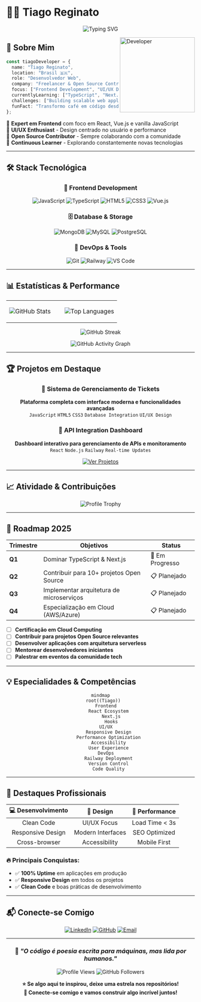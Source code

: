 # 👨‍💻 Tiago Reginato

<div align="center">
  

![Typing SVG](https://readme-typing-svg.herokuapp.com/?color=00F5FF&size=35&center=true&vCenter=true&width=1000&lines=Seja+bem-vindo+ao+meu+perfil!;Desenvolvedor+Web;Especialista+em+Frontend+%26+UI%2FUX;Sempre+aprendendo+novas+tecnologias;Focado+em+Performance+%26+Experiência)

</div>

<img align="right" height="200px" alt="Developer" src="https://cdn.jsdelivr.net/gh/devicons/devicon/icons/javascript/javascript-original.svg" />

## 🚀 Sobre Mim

```typescript
const tiagoDeveloper = {
  name: "Tiago Reginato",
  location: "Brasil 🇧🇷",
  role: "Desenvolvedor Web",
  company: "Freelancer & Open Source Contributor",
  focus: ["Frontend Development", "UI/UX Design", "Performance Optimization"],
  currentlyLearning: ["TypeScript", "Next.js", "Cloud Architecture"],
  challenges: ["Building scalable web applications", "Optimizing user experience"],
  funFact: "Transformo café em código desde 2020 ☕"
};
```

🔹 **Expert em Frontend** com foco em React, Vue.js e vanilla JavaScript  
🔹 **UI/UX Enthusiast** - Design centrado no usuário e performance  
🔹 **Open Source Contributor** - Sempre colaborando com a comunidade  
🔹 **Continuous Learner** - Explorando constantemente novas tecnologias  

---

## 🛠️ Stack Tecnológica

<div align="center">

### 🎨 Frontend Development
![JavaScript](https://img.shields.io/badge/JavaScript-F7DF1E?style=for-the-badge&logo=javascript&logoColor=black)
![TypeScript](https://img.shields.io/badge/TypeScript-007ACC?style=for-the-badge&logo=typescript&logoColor=white)
![HTML5](https://img.shields.io/badge/HTML5-E34F26?style=for-the-badge&logo=html5&logoColor=white)
![CSS3](https://img.shields.io/badge/CSS3-1572B6?style=for-the-badge&logo=css3&logoColor=white)
![Vue.js](https://img.shields.io/badge/Vue.js-35495E?style=for-the-badge&logo=vue.js&logoColor=4FC08D)


### 🗄️ Database & Storage
![MongoDB](https://img.shields.io/badge/MongoDB-4EA94B?style=for-the-badge&logo=mongodb&logoColor=white)
![MySQL](https://img.shields.io/badge/MySQL-00000F?style=for-the-badge&logo=mysql&logoColor=white)
![PostgreSQL](https://img.shields.io/badge/PostgreSQL-316192?style=for-the-badge&logo=postgresql&logoColor=white)

### 🔧 DevOps & Tools
![Git](https://img.shields.io/badge/GIT-E44C30?style=for-the-badge&logo=git&logoColor=white)
![Railway](https://img.shields.io/badge/Railway-131415?style=for-the-badge&logo=railway&logoColor=white)
![VS Code](https://img.shields.io/badge/Visual_Studio_Code-0078D4?style=for-the-badge&logo=visual%20studio%20code&logoColor=white)

</div>

---

## 📊 Estatísticas & Performance

<div align="center">

<table>
<tr>
<td width="50%">

![GitHub Stats](https://github-readme-stats.vercel.app/api?username=TiagoKoligowski&show_icons=true&theme=tokyonight&include_all_commits=true&count_private=true&hide_border=true)

</td>
<td width="50%">

![Top Languages](https://github-readme-stats.vercel.app/api/top-langs/?username=TiagoKoligowski&layout=compact&theme=tokyonight&hide_border=true)

</td>
</tr>
</table>

![GitHub Streak](https://github-readme-streak-stats.herokuapp.com/?user=TiagoKoligowski&theme=tokyonight&hide_border=true)

![GitHub Activity Graph](https://github-readme-activity-graph.vercel.app/graph?username=TiagoKoligowski&theme=tokyo-night&area=true&hide_border=true)

</div>

---

## 🏆 Projetos em Destaque

<div align="center">

### 🎯 Sistema de Gerenciamento de Tickets
**Plataforma completa com interface moderna e funcionalidades avançadas**  
`JavaScript` `HTML5` `CSS3` `Database Integration` `UI/UX Design`

### 🚀 API Integration Dashboard  
**Dashboard interativo para gerenciamento de APIs e monitoramento**  
`React` `Node.js` `Railway` `Real-time Updates`


<a href="https://github.com/TiagoKoligowski?tab=repositories">
  <img src="https://img.shields.io/badge/Ver%20Todos%20os%20Projetos-000000?style=for-the-badge&logo=github&logoColor=white" alt="Ver Projetos">
</a>

</div>

---

## 📈 Atividade & Contribuições

<div align="center">

![Profile Trophy](https://github-profile-trophy.vercel.app/?username=TiagoKoligowski&theme=tokyonight&no-frame=true&margin-w=15)

</div>

---

## 🎯 Roadmap 2025

<div align="center">

| Trimestre | Objetivos | Status |
|-----------|-----------|--------|
| **Q1** | Dominar TypeScript & Next.js | 🔄 Em Progresso |
| **Q2** | Contribuir para 10+ projetos Open Source | 📋 Planejado |
| **Q3** | Implementar arquitetura de microserviços | 📋 Planejado |
| **Q4** | Especialização em Cloud (AWS/Azure) | 📋 Planejado |

</div>

- [ ] **Certificação em Cloud Computing**
- [ ] **Contribuir para projetos Open Source relevantes**
- [ ] **Desenvolver aplicações com arquitetura serverless**
- [ ] **Mentorear desenvolvedores iniciantes**
- [ ] **Palestrar em eventos da comunidade tech**

---

## 💡 Especialidades & Competências

<div align="center">

```mermaid
mindmap
  root((Tiago))
    Frontend
      React Ecosystem
        Next.js
        Hooks
    UI/UX
      Responsive Design
      Performance Optimization
      Accessibility
      User Experience
    DevOps
      Railway Deployment
      Version Control
      Code Quality
```

</div>

---

## 🌟 Destaques Profissionais

<div align="center">

| 💻 **Desenvolvimento** | 🎨 **Design** | 🚀 **Performance** |
|:---:|:---:|:---:|
| Clean Code | UI/UX Focus | Load Time < 3s |
| Responsive Design | Modern Interfaces | SEO Optimized |
| Cross-browser | Accessibility | Mobile First |

</div>

### 🔥 **Principais Conquistas:**
- ✅ **100% Uptime** em aplicações em produção
- ✅ **Responsive Design** em todos os projetos
- ✅ **Clean Code** e boas práticas de desenvolvimento

---

## 📬 Conecte-se Comigo

<div align="center">

[![LinkedIn](https://img.shields.io/badge/LinkedIn-0077B5?style=for-the-badge&logo=linkedin&logoColor=white)](https://www.linkedin.com/in/tiago-reginato-koligowski-8b133328b/)
[![GitHub](https://img.shields.io/badge/GitHub-100000?style=for-the-badge&logo=github&logoColor=white)](https://github.com/TiagoKoligowski)
[![Email](https://img.shields.io/badge/Gmail-D14836?style=for-the-badge&logo=gmail&logoColor=white)](mailto:tiago.koligowski@gmail.com)
</div>

---

<div align="center">

### 💭 *"O código é poesia escrita para máquinas, mas lida por humanos."*

![Profile Views](https://komarev.com/ghpvc/?username=TiagoKoligowski&color=blueviolet&style=for-the-badge)
![GitHub Followers](https://img.shields.io/github/followers/TiagoKoligowski?style=for-the-badge&color=blue)

**⭐ Se algo aqui te inspirou, deixe uma estrela nos repositórios!**  
**🤝 Conecte-se comigo e vamos construir algo incrível juntos!**

</div>


